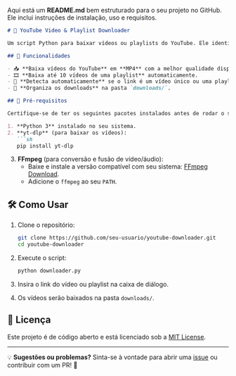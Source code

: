 Aqui está um **README.md** bem estruturado para o seu projeto no GitHub. Ele inclui instruções de instalação, uso e requisitos.  

```markdown
# 🎥 YouTube Video & Playlist Downloader

Um script Python para baixar vídeos ou playlists do YouTube. Ele identifica automaticamente se o link fornecido é um **vídeo único** ou uma **playlist**, e no caso de playlists, baixa apenas os **10 primeiros vídeos**.

## 🚀 Funcionalidades

- 📥 **Baixa vídeos do YouTube** em **MP4** com a melhor qualidade disponível.
- 🎞 **Baixa até 10 vídeos de uma playlist** automaticamente.
- 🎯 **Detecta automaticamente** se o link é um vídeo único ou uma playlist.
- 📂 **Organiza os downloads** na pasta `downloads/`.

## 📌 Pré-requisitos

Certifique-se de ter os seguintes pacotes instalados antes de rodar o script:

1. **Python 3** instalado no seu sistema.
2. **yt-dlp** (para baixar os vídeos):
   ```sh
   pip install yt-dlp
   ```
3. **FFmpeg** (para conversão e fusão de vídeo/áudio):
   - Baixe e instale a versão compatível com seu sistema: [FFmpeg Download](https://ffmpeg.org/download.html).
   - Adicione o `ffmpeg` ao seu `PATH`.

## 🛠 Como Usar

1. Clone o repositório:
   ```sh
   git clone https://github.com/seu-usuario/youtube-downloader.git
   cd youtube-downloader
   ```

2. Execute o script:
   ```sh
   python downloader.py
   ```

3. Insira o link do vídeo ou playlist na caixa de diálogo.

4. Os vídeos serão baixados na pasta `downloads/`.

## 📜 Licença

Este projeto é de código aberto e está licenciado sob a [MIT License](LICENSE).

---

💡 **Sugestões ou problemas?** Sinta-se à vontade para abrir uma [issue](https://github.com/seu-usuario/youtube-downloader/issues) ou contribuir com um PR! 🚀
```
